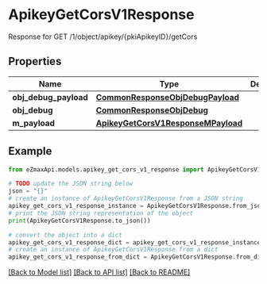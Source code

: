 # ApikeyGetCorsV1Response

Response for GET /1/object/apikey/{pkiApikeyID}/getCors

## Properties

Name | Type | Description | Notes
------------ | ------------- | ------------- | -------------
**obj_debug_payload** | [**CommonResponseObjDebugPayload**](CommonResponseObjDebugPayload.md) |  | 
**obj_debug** | [**CommonResponseObjDebug**](CommonResponseObjDebug.md) |  | [optional] 
**m_payload** | [**ApikeyGetCorsV1ResponseMPayload**](ApikeyGetCorsV1ResponseMPayload.md) |  | 

## Example

```python
from eZmaxApi.models.apikey_get_cors_v1_response import ApikeyGetCorsV1Response

# TODO update the JSON string below
json = "{}"
# create an instance of ApikeyGetCorsV1Response from a JSON string
apikey_get_cors_v1_response_instance = ApikeyGetCorsV1Response.from_json(json)
# print the JSON string representation of the object
print(ApikeyGetCorsV1Response.to_json())

# convert the object into a dict
apikey_get_cors_v1_response_dict = apikey_get_cors_v1_response_instance.to_dict()
# create an instance of ApikeyGetCorsV1Response from a dict
apikey_get_cors_v1_response_from_dict = ApikeyGetCorsV1Response.from_dict(apikey_get_cors_v1_response_dict)
```
[[Back to Model list]](../README.md#documentation-for-models) [[Back to API list]](../README.md#documentation-for-api-endpoints) [[Back to README]](../README.md)


